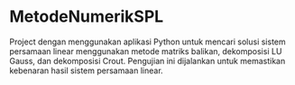 # MetodeNumerikSPL
Project dengan menggunakan aplikasi Python untuk mencari solusi sistem persamaan linear menggunakan metode matriks balikan, dekomposisi LU Gauss, dan dekomposisi Crout. Pengujian ini dijalankan untuk memastikan kebenaran hasil sistem persamaan linear. 
